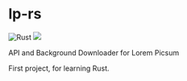 # lp-rs


![Rust](https://github.com/rsouth/lp-rs/workflows/Rust/badge.svg)
![](https://img.shields.io/github/languages/code-size/rsouth/ReelDummy)


API and Background Downloader for Lorem Picsum


First project, for learning Rust.
